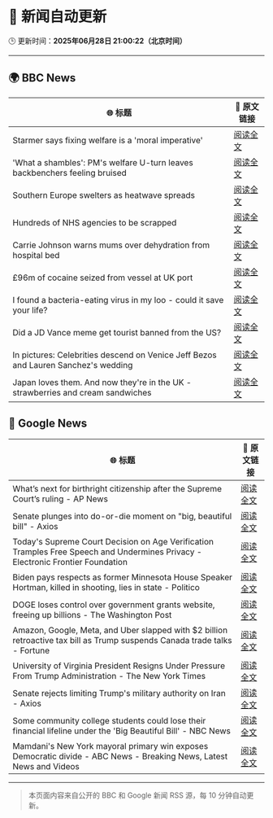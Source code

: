 # 🧠 新闻自动更新

🕒 更新时间：**2025年06月28日 21:00:22（北京时间）**

---

## 🌍 BBC News

| 🌐 标题 | 🔗 原文链接 |
|--------|-------------|
| Starmer says fixing welfare is a 'moral imperative' | [阅读全文](https://www.bbc.com/news/articles/c20wxq3q1x3o) |
| 'What a shambles': PM's welfare U-turn leaves backbenchers feeling bruised | [阅读全文](https://www.bbc.com/news/articles/cd78vz9q3g5o) |
| Southern Europe swelters as heatwave spreads | [阅读全文](https://www.bbc.com/news/articles/c5y74nv1zqpo) |
| Hundreds of NHS agencies to be scrapped | [阅读全文](https://www.bbc.com/news/articles/c3w4xl8gyyqo) |
| Carrie Johnson warns mums over dehydration from hospital bed | [阅读全文](https://www.bbc.com/news/articles/c4gd31g56d3o) |
| £96m of cocaine seized from vessel at UK port | [阅读全文](https://www.bbc.com/news/articles/c1k84xpz1mmo) |
| I found a bacteria-eating virus in my loo - could it save your life? | [阅读全文](https://www.bbc.com/news/articles/czryvm3nlvdo) |
| Did a JD Vance meme get tourist banned from the US? | [阅读全文](https://www.bbc.com/news/videos/c5y2l9nn7y1o) |
| In pictures: Celebrities descend on Venice Jeff Bezos and Lauren Sanchez's wedding | [阅读全文](https://www.bbc.com/news/articles/cdx5g4vjz07o) |
| Japan loves them. And now they're in the UK - strawberries and cream sandwiches | [阅读全文](https://www.bbc.com/news/articles/c75rdryk63lo) |

## 📰 Google News

| 🌐 标题 | 🔗 原文链接 |
|--------|-------------|
| What’s next for birthright citizenship after the Supreme Court’s ruling - AP News | [阅读全文](https://news.google.com/rss/articles/CBMiswFBVV95cUxOUHhJWExxU3E1Z09YRFJZQ2FwS3VjanRHMXRiOVZ6STY0RlVuNnc5N0lWZks3RVlLb0kzRzVSaUN3RW9kckI3U1pEclZMMTA4OTQ2S0hSUkFFSXVEalNKdmx4QVVWbkJ0WW1BN3J5ZzRHU3ZTQ1FDVHRDblgxaWZLZTRmVGxKeWhFSlJBc3RMbU04VWM0U24tTjZrTU02dVpVWWRDYjc1SVZEM2h0czhLdkpSaw?oc=5) |
| Senate plunges into do-or-die moment on "big, beautiful bill" - Axios | [阅读全文](https://news.google.com/rss/articles/CBMickFVX3lxTFB0UWhaVWpQZFRMVlJqVHVCeWV4bFFtUVQwaXBGTGN5b21CUXVGcWlDbGxLdGFWR0xlTjY1eGNMRlM5YU5vT2FLYkE1cHd3alVVLWdKM1VpOU5XOUdFRFFqRlU5aDhxQk9CaXdyRF9qSDVoUQ?oc=5) |
| Today's Supreme Court Decision on Age Verification Tramples Free Speech and Undermines Privacy - Electronic Frontier Foundation | [阅读全文](https://news.google.com/rss/articles/CBMivAFBVV95cUxNWkdFQlVBdWZ2WXVjbVNnOThKT3FjRlBQN1p1LWwycVhlcUIyWk43WjlZRmtoWFVvTUxYZ29lZ19CaFgtNlpCdWgtblM2WDFpWUxRUWViT191NGhKRnMtcklRSVE0WmtqVVVWMVo3MS1KQXlFTjFYR1puQ0ZhZWJQOTRjcDRTV192NXJaLWZjcWY1NDBvVkdmaEJzXzlfa0JrUVpJTl9tNkhpQ1habGlKOFpsZHBSRng2UDd2dw?oc=5) |
| Biden pays respects as former Minnesota House Speaker Hortman, killed in shooting, lies in state - Politico | [阅读全文](https://news.google.com/rss/articles/CBMikAFBVV95cUxQSnFLWFVKZVdUNlhIdlJDbEU4SEV3S0xHVUk0Zk1mX1ZRQVdma3JzVkFSTDFic1l5bXhkUnRLeEhGTDB2a0JtYjM4ZWc1X01EeHVpOXFlRU5IOHp3c084b19ON1ZfZHlpMWxfSDM3NHFlSWZpaG1yeVdnRUJuUzlKV0dSZkNHM0U5TkhwWktXTkQ?oc=5) |
| DOGE loses control over government grants website, freeing up billions - The Washington Post | [阅读全文](https://news.google.com/rss/articles/CBMijgFBVV95cUxPMXNOYlJJalZHbVgtQjZKOEwzSmQzQ044TldWRGZsSE9PelBtOU9Xd09mNkNvbTRxMHRnTTlJYUIxUWdiOHd4clo0dGx6WWpoT1VnQUFkdzYzUEJsMW1YbWVrVFNQN190X1pLMWdTOFBOcng1VGp4alA0RHZIdlFqTDhRRVhLSmNHaHpKV2ZR?oc=5) |
| Amazon, Google, Meta, and Uber slapped with $2 billion retroactive tax bill as Trump suspends Canada trade talks - Fortune | [阅读全文](https://news.google.com/rss/articles/CBMikAFBVV95cUxNU0dDQWUyTTB5Y196QVdlNlJWVjMtY1Zxc0xmdlB6dEozVl9lTTlTVEd6eHVkT3lucFZ6dm10ZWZNT1VIaHhDSUEzd0ZabkYzNTI1VDA5R1RVV293UWx2cklLM09GemdhZXdCWnlGT2Q5c1BYbXN6NHNkZk9DbWwzUU9oUXFhYlhiNWVuM1Y1ZUI?oc=5) |
| University of Virginia President Resigns Under Pressure From Trump Administration - The New York Times | [阅读全文](https://news.google.com/rss/articles/CBMikgFBVV95cUxQX2VQNS15R1RRZ0RtQy1FTzRyRjZsVXFLS0NTeTROWnNsOHJ3S1loS2ZFWXgxX0lLem1LOU9ydGdOUGRjT3dUbTQtN0pjQUJnRExITmZTUW84NWt6aThuWWdEd0JJYzFycTBvVDNzc1E4aGFQelNXVXBYYzJpU1ZmcXp4b1Nlc0tsMUJnbXJOX1VVZw?oc=5) |
| Senate rejects limiting Trump's military authority on Iran - Axios | [阅读全文](https://news.google.com/rss/articles/CBMic0FVX3lxTE9PYXEzQllhdDVuV2FiUGZ3ZUJGNTBxN2JWOWdKODZybmwwckpIc1d0MHhxOERrN2FjNWRuWVFfNVl2dHJ6eGxIWFdUYllRbVBfQ0t2cVNtbjBmeThfMTI2OXpiVWZ5NFRmcjNXRy1qOERrdmc?oc=5) |
| Some community college students could lose their financial lifeline under the 'Big Beautiful Bill' - NBC News | [阅读全文](https://news.google.com/rss/articles/CBMiuAFBVV95cUxNeUlDUGFKZ244akc3TWNGN0JsakoyamVLdXdENG10N1pXel9NY3ZXaW9hblF5MlpSdUthcDBUQ0pjZDdwWm1sNURvbzlmMER2dWRWWTd6SWlxUkdUcFBXYW9FUENFdWlkaklsRWlkTXhtR2JQckNCSmtJYnVabVdySmRha001RlZLRkppUXhsOHVNQzRaU2ZTM01GdS1sNnFQcWJZMThxandKcy13Znp6N3FqY0hFeEww0gFWQVVfeXFMTm1hUWdUTE1rTm11cUM0YW10czZxSVNJbXY3dXd5OWxZNjZ4UHpqbG8xVTVqa3pjMXNyOHZhT0tuU1FKQ2VPTW5uYTByZU9FcG5Ra3VJQVE?oc=5) |
| Mamdani's New York mayoral primary win exposes Democratic divide - ABC News - Breaking News, Latest News and Videos | [阅读全文](https://news.google.com/rss/articles/CBMiqwFBVV95cUxPemVnUktXekJKdDFrdGM2Y2pNdXZvWUxqSGRPcVhBMExjTWhZWmtKeDdQWHctUk9fTjlSVU5TSVpaU08xaVc0amVqb2NITnI1clVQTGs5X3FsMXNkb3lmcU12eFlHeHZqRGJURDN1RzFla24wVzVuS1hoWW44T2JqRm9SV2x6TERIdVBqdGh3OFZjN2hFeXlOQXFXVWF2dTVyX2ZQaGFXRWVNVWvSAbABQVVfeXFMTU55eGtzV2ZDNkJFMDBHbEhMU1dBbnJxdE10N25vYVdHVElkTFEtTFBla3VNMlhiRjJNYmg3dzQ3WEdUaUhwR3NWcTJoSldjREg1N1B3aWRBY21rVmRzNEhmNGJabjYzSWJ2ZlZWYmhFUTZmTnB2S1ZNaTFBY2FYQjNxOFdWT1JKVFgzOWpOYmtZVHNyYWs5XzVoUE1YUDJxZ29FLThMS2FqUFVqX0FPUk4?oc=5) |

---
> 本页面内容来自公开的 BBC 和 Google 新闻 RSS 源，每 10 分钟自动更新。